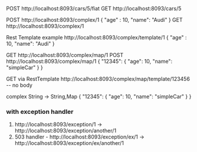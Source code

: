 POST http://localhost:8093/cars/5/fiat
GET  http://localhost:8093/cars/5

POST http://localhost:8093/complex/1
    {
        "age" : 10,
        "name": "Audi"
    }
GET  http://localhost:8093/complex/1


Rest Template example
http://localhost:8093/complex/template/1
{
	"age" : 10,
	"name": "Audi"
}

GET http://localhost:8093/complex/map/1
POST http://localhost:8093/complex/map/1
{
    "12345": {
        "age": 10,
        "name": "simpleCar"
    }
}

GET via RestTemplate http://localhost:8093/complex/map/template/123456
-- no body

complex String -> String,Map
{
    "12345": {
        "age": 10,
        "name": "simpleCar"
    }
}

### with exception handler
1. http://localhost:8093/exception/1 -> http://localhost:8093/exception/another/1
2. 503 handler - http://localhost:8093/exception/ex/1 -> http://localhost:8093/exception/ex/another/1

